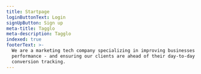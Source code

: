 ```yaml
---
title: Startpage
loginButtonText: Login
signUpButton: Sign up
meta-title: Tagglo
meta-description: Tagglo
indexed: true
footerText: >-
  We are a marketing tech company specializing in improving businesses marketing
  performance - and ensuring our clients are ahead of their day-to-day
  conversion tracking.
---
```


